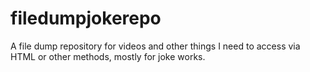 # filedumpjokerepo
A file dump repository for videos and other things I need to access via HTML or other methods, mostly for joke works.
